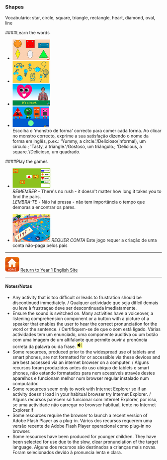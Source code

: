 ### Shapes

Vocabulário: star, circle, square, triangle, rectangle, heart, diamond, oval, line  

####Learn the words  
* [![shso1](/images/shso1.PNG)](https://www.youtube.com/watch?v=6T6tnpxxEWg)
* [![shso2](/images/shso2.PNG)](https://www.youtube.com/watch?v=TJhfl5vdxp4) 
* [![shso3](/images/shso3.PNG)](https://www.youtube.com/watch?v=9GFEjNL0XXw)
* [![shmon](/images/shmon.PNG)](https://www.youtube.com/watch?v=9GFEjNL0XXw)  
Escolha o 'monstro de forma' correcto para comer cada forma. Ao clicar no monstro correcto, exprime a sua satisfação dizendo o nome da forma em inglês, p.ex.: 'Yummy, a circle.'/Delicioso(informal), um círculo.; 'Tasty, a triangle.'/Gostoso, um triângulo.; 'Delicious, a square.'/Delicioso, um quadrado.  

####Play the games  
* [![shme](/images/shme.PNG)](https://www.eslgamesplus.com/shapes-vocabulary-esl-memory-game-easy/)  
*REMEMBER* - There's no rush - it doesn't matter how long it takes you to find the pairs.  
*LEMBRA-TE* - Não há pressa - não tem importância o tempo que demoras a encontrar os pares.  

* [![shfi](/images/shfi.PNG)](https://www.education.com/game/summertime-spot-the-shapes/) *REQUER CONTA* Este jogo requer a criação de uma conta não-paga pelos pais

***

[![home](/images/home.PNG)](https://tangerina-pt.github.io/English/Year1) [Return to Year 1 English Site](https://tangerina-pt.github.io/English/Year1)

***

#### Notes/Notas
* Any activity that is too difficult or leads to frustration should be discontinued immediately. / Qualquer actividade que seja difícil demais ou leve à frustraçao deve ser descontinuada imediatamente.
* Ensure the sound is switched on. Many activities have a voiceover, a listening comprehension component or a button with a picture of a speaker that enables the user to hear the correct pronunciation for the word or the sentence. / Certifiquem-se de que o som está ligado. Várias actividades tem um enunciado, uma componente auditiva ou um botão com uma imagem de um altifalante que permite ouvir a pronúncia correta da palavra ou da frase. ![spkr2](/images/spkr2.PNG)
* Some resources, produced prior to the widespread use of tablets and smart phones, are not formatted for or accessible via these devices and are best accessed via an internet browser on a computer. / Alguns recursos foram produzidos antes do uso ubíquo de tablets e smart phones, não estando formatados para nem acessíveis através destes aparelhos e funcionam melhor num browser regular instalado num computador.
* Some resources seem only to work with Internet Explorer so if an activity doesn't load in your habitual browser try Internet Explorer. / Alguns recursos parecem só funcionar com Internet Explorer, por isso, se uma actividade não carregar no browser habitual, tente no Internet Explorer.if
* Some resources require the browser to launch a recent version of Adobe Flash Player as a plug-in. Vários dos recursos requerem uma versão recente de Adobe Flash Player operacional como plug-in no browser.
* Some resources have been produced for younger children. They have been selected for use due to the slow, clear pronunciation of the target language. Alguns dos recursos são destinados a crianças mais novas. Foram selecionados devido à pronuncia lenta e clara.
